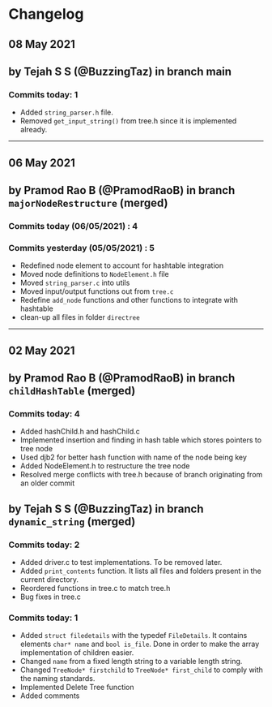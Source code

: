 # Changelog

## 08 May 2021

## by Tejah S S (@BuzzingTaz) in branch main

### Commits today: 1

- Added `string_parser.h` file.
- Removed `get_input_string()` from tree.h since it is implemented already.

---

## 06 May 2021

## by Pramod Rao B (@PramodRaoB) in branch `majorNodeRestructure` (merged)

### Commits today (06/05/2021) : 4

### Commits yesterday (05/05/2021) : 5

- Redefined node element to account for hashtable integration
- Moved node definitions to `NodeElement.h` file
- Moved `string_parser.c` into utils
- Moved input/output functions out from `tree.c`
- Redefine `add_node` functions and other functions to integrate with hashtable
- clean-up all files in folder `directree`

---

## 02 May 2021

## by Pramod Rao B (@PramodRaoB) in branch `childHashTable` (merged)

### Commits today: 4

- Added hashChild.h and hashChild.c
- Implemented insertion and finding in hash table which stores pointers to tree node
- Used djb2 for better hash function with name of the node being key
- Added NodeElement.h to restructure the tree node
- Resolved merge conflicts with tree.h because of branch originating from an older commit

## by Tejah S S (@BuzzingTaz) in branch `dynamic_string` (merged)

### Commits today: 2

- Added driver.c to test implementations. To be removed later.
- Added `print_contents` function. It lists all files and folders present in the current directory.
- Reordered functions in tree.c to match tree.h
- Bug fixes in tree.c

### Commits today: 1

- Added `struct filedetails` with the typedef `FileDetails`. It contains elements `char* name` and `bool is_file`. Done in order to make the array implementation of children easier.
- Changed `name` from a fixed length string to a variable length string.
- Changed `TreeNode* firstchild` to `TreeNode* first_child` to comply with the naming standards.
- Implemented Delete Tree function
- Added comments
